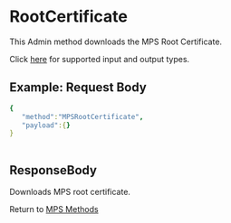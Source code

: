 # RootCertificate

This Admin method downloads the MPS Root Certificate.

Click [here](types.md) for supported input and output types.

## Example: Request Body

``` yaml
{  
   "method":"MPSRootCertificate",
   "payload":{}
}
	
```
## ResponseBody

Downloads MPS root certificate.

Return to [MPS Methods](../indexMPS.md)